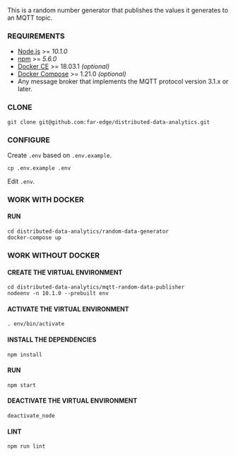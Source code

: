 This is a random number generator that publishes the values it generates to an MQTT topic.

### REQUIREMENTS

* [Node.js](https://nodejs.org/) >= *10.1.0*
* [npm](https://www.npmjs.com/) >= *5.6.0*
* [Docker CE](https://www.docker.com/community-edition) >= 18.03.1 *(optional)*
* [Docker Compose](https://docs.docker.com/compose/) >= 1.21.0 *(optional)*
* Any message broker that implements the MQTT protocol version 3.1.x or later.

### CLONE

    git clone git@github.com:far-edge/distributed-data-analytics.git

### CONFIGURE

Create `.env` based on `.env.example`.

    cp .env.example .env

Edit `.env`.

### WORK WITH DOCKER

#### RUN

    cd distributed-data-analytics/random-data-generator
    docker-compose up

### WORK WITHOUT DOCKER

#### CREATE THE VIRTUAL ENVIRONMENT

    cd distributed-data-analytics/mqtt-random-data-publisher
    nodeenv -n 10.1.0 --prebuilt env

#### ACTIVATE THE VIRTUAL ENVIRONMENT

    . env/bin/activate

#### INSTALL THE DEPENDENCIES

    npm install

#### RUN

    npm start

#### DEACTIVATE THE VIRTUAL ENVIRONMENT

    deactivate_node

#### LINT

    npm run lint
